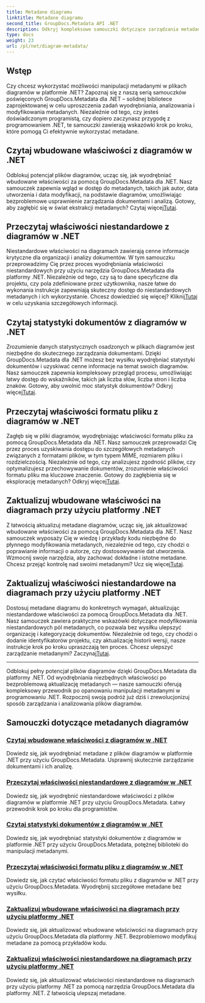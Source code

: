 ```yaml
---
title: Metadane diagramu
linktitle: Metadane diagramu
second_title: GroupDocs.Metadata API .NET
description: Odkryj kompleksowe samouczki dotyczące zarządzania metadanymi diagramów za pomocą GroupDocs.Metadata dla platformy .NET. Wyodrębniaj, aktualizuj i analizuj właściwości bez wysiłku.
type: docs
weight: 23
url: /pl/net/diagram-metadata/
---
```

## Wstęp

Czy chcesz wykorzystać możliwości manipulacji metadanymi w plikach diagramów w platformie .NET? Zapoznaj się z naszą serią samouczków poświęconych GroupDocs.Metadata dla .NET – solidnej bibliotece zaprojektowanej w celu uproszczenia zadań wyodrębniania, analizowania i modyfikowania metadanych. Niezależnie od tego, czy jesteś doświadczonym programistą, czy dopiero zaczynasz przygodę z programowaniem .NET, te samouczki zawierają wskazówki krok po kroku, które pomogą Ci efektywnie wykorzystać metadane.

## Czytaj wbudowane właściwości z diagramów w .NET

 Odblokuj potencjał plików diagramów, ucząc się, jak wyodrębniać wbudowane właściwości za pomocą GroupDocs.Metadata dla .NET. Nasz samouczek zapewnia wgląd w dostęp do metadanych, takich jak autor, data utworzenia i data modyfikacji, na podstawie diagramów, umożliwiając bezproblemowe usprawnienie zarządzania dokumentami i analizą. Gotowy, aby zagłębić się w świat ekstrakcji metadanych? Czytaj więcej[Tutaj](./read-built-in-properties-diagrams/).

## Przeczytaj właściwości niestandardowe z diagramów w .NET

Niestandardowe właściwości na diagramach zawierają cenne informacje krytyczne dla organizacji i analizy dokumentów. W tym samouczku przeprowadzimy Cię przez proces wyodrębniania właściwości niestandardowych przy użyciu narzędzia GroupDocs.Metadata dla platformy .NET. Niezależnie od tego, czy są to dane specyficzne dla projektu, czy pola zdefiniowane przez użytkownika, nasze łatwe do wykonania instrukcje zapewniają skuteczny dostęp do niestandardowych metadanych i ich wykorzystanie. Chcesz dowiedzieć się więcej? Kliknij[Tutaj](./read-custom-properties-diagrams/) w celu uzyskania szczegółowych informacji.

## Czytaj statystyki dokumentów z diagramów w .NET

 Zrozumienie danych statystycznych osadzonych w plikach diagramów jest niezbędne do skutecznego zarządzania dokumentami. Dzięki GroupDocs.Metadata dla .NET możesz bez wysiłku wyodrębniać statystyki dokumentów i uzyskiwać cenne informacje na temat swoich diagramów. Nasz samouczek zapewnia kompleksowy przegląd procesu, umożliwiając łatwy dostęp do wskaźników, takich jak liczba słów, liczba stron i liczba znaków. Gotowy, aby uwolnić moc statystyk dokumentów? Odkryj więcej[Tutaj](./read-document-statistics-diagrams/).

## Przeczytaj właściwości formatu pliku z diagramów w .NET

Zagłęb się w pliki diagramów, wyodrębniając właściwości formatu pliku za pomocą GroupDocs.Metadata dla .NET. Nasz samouczek przeprowadzi Cię przez proces uzyskiwania dostępu do szczegółowych metadanych związanych z formatami plików, w tym typem MIME, rozmiarem pliku i rozdzielczością. Niezależnie od tego, czy analizujesz zgodność plików, czy optymalizujesz przechowywanie dokumentów, zrozumienie właściwości formatu pliku ma kluczowe znaczenie. Gotowy do zagłębienia się w eksplorację metadanych? Odkryj więcej[Tutaj](./read-file-format-properties-diagrams/).

## Zaktualizuj wbudowane właściwości na diagramach przy użyciu platformy .NET

 Z łatwością aktualizuj metadane diagramów, ucząc się, jak aktualizować wbudowane właściwości za pomocą GroupDocs.Metadata dla .NET. Nasz samouczek wyposaży Cię w wiedzę i przykłady kodu niezbędne do płynnego modyfikowania metadanych, niezależnie od tego, czy chodzi o poprawianie informacji o autorze, czy dostosowywanie dat utworzenia. Wzmocnij swoje narzędzia, aby zachować dokładne i istotne metadane. Chcesz przejąć kontrolę nad swoimi metadanymi? Ucz się więcej[Tutaj](./update-built-in-properties-diagrams/).

## Zaktualizuj właściwości niestandardowe na diagramach przy użyciu platformy .NET

Dostosuj metadane diagramu do konkretnych wymagań, aktualizując niestandardowe właściwości za pomocą GroupDocs.Metadata dla .NET. Nasz samouczek zawiera praktyczne wskazówki dotyczące modyfikowania niestandardowych pól metadanych, co pozwala bez wysiłku ulepszyć organizację i kategoryzację dokumentów. Niezależnie od tego, czy chodzi o dodanie identyfikatorów projektu, czy aktualizację historii wersji, nasze instrukcje krok po kroku upraszczają ten proces. Chcesz ulepszyć zarządzanie metadanymi? Zaczynaj[Tutaj](./update-custom-properties-diagrams/).

----

Odblokuj pełny potencjał plików diagramów dzięki GroupDocs.Metadata dla platformy .NET. Od wyodrębniania niezbędnych właściwości po bezproblemową aktualizację metadanych — nasze samouczki oferują kompleksowy przewodnik po opanowaniu manipulacji metadanymi w programowaniu .NET. Rozpocznij swoją podróż już dziś i zrewolucjonizuj sposób zarządzania i analizowania plików diagramów.
## Samouczki dotyczące metadanych diagramów
### [Czytaj wbudowane właściwości z diagramów w .NET](./read-built-in-properties-diagrams/)
Dowiedz się, jak wyodrębniać metadane z plików diagramów w platformie .NET przy użyciu GroupDocs.Metadata. Usprawnij skutecznie zarządzanie dokumentami i ich analizę.
### [Przeczytaj właściwości niestandardowe z diagramów w .NET](./read-custom-properties-diagrams/)
Dowiedz się, jak wyodrębnić niestandardowe właściwości z plików diagramów w platformie .NET przy użyciu GroupDocs.Metadata. Łatwy przewodnik krok po kroku dla programistów.
### [Czytaj statystyki dokumentów z diagramów w .NET](./read-document-statistics-diagrams/)
Dowiedz się, jak wyodrębniać statystyki dokumentów z diagramów w platformie .NET przy użyciu GroupDocs.Metadata, potężnej biblioteki do manipulacji metadanymi.
### [Przeczytaj właściwości formatu pliku z diagramów w .NET](./read-file-format-properties-diagrams/)
Dowiedz się, jak czytać właściwości formatu pliku z diagramów w .NET przy użyciu GroupDocs.Metadata. Wyodrębnij szczegółowe metadane bez wysiłku.
### [Zaktualizuj wbudowane właściwości na diagramach przy użyciu platformy .NET](./update-built-in-properties-diagrams/)
Dowiedz się, jak aktualizować wbudowane właściwości na diagramach przy użyciu GroupDocs.Metadata dla platformy .NET. Bezproblemowo modyfikuj metadane za pomocą przykładów kodu.
### [Zaktualizuj właściwości niestandardowe na diagramach przy użyciu platformy .NET](./update-custom-properties-diagrams/)
Dowiedz się, jak aktualizować właściwości niestandardowe na diagramach przy użyciu platformy .NET za pomocą narzędzia GroupDocs.Metadata dla platformy .NET. Z łatwością ulepszaj metadane.